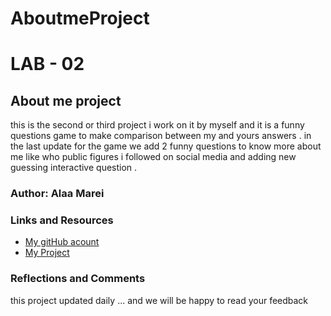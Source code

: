 # AboutmeProject
# LAB - 02

## About me project 

this is the second or third project i work on it by myself and it is a funny questions game to make comparison between my and yours answers .
in the last update for the game we add 2 funny questions to know more about me 
like who public figures i followed on social media 
and adding new guessing interactive question .

### Author: Alaa Marei


### Links and Resources

- [My gitHub acount](https://github.com/Alaa90-90)
- [My Project](https://github.com/Alaa90-90/AboutmeProject)


### Reflections and Comments

this project updated daily ...
and we will be happy to read your feedback